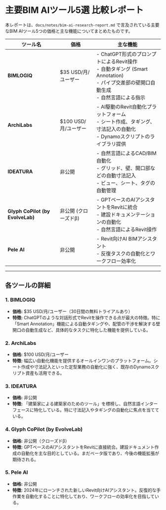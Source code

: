 # 主要BIM AIツール5選 比較レポート

本レポートは、`docs/notes/bim-ai-research-report.md` で言及されている主要なBIM AIツール5つの価格と主な機能についてまとめたものです。

| ツール名 | 価格 | 主な機能 |
| --- | --- | --- |
| **BIMLOGIQ** | $35 USD/月/ユーザー | - ChatGPT形式のプロンプトによるRevit操作<br>- 自動タギング (Smart Annotation)<br>- パイプ交差部の壁開口自動生成<br>- 自然言語による指示 |
| **ArchiLabs** | $100 USD/月/ユーザー | - AI駆動のRevit自動化プラットフォーム<br>- シート作成、タギング、寸法記入の自動化<br>- Dynamoスクリプトのライブラリ提供 |
| **IDEATURA** | 非公開 | - 自然言語によるCAD/BIM自動化<br>- グリッド、壁、開口部などの自動寸法記入<br>- ビュー、シート、タグの自動管理 |
| **Glyph CoPilot (by EvolveLab)** | 非公開 (クローズドβ) | - GPTベースのAIアシスタントをRevitに統合<br>- 建設ドキュメンテーションの自動化<br>- 自然言語によるRevit操作 |
| **Pele AI** | 非公開 | - Revit向けAI BIMアシスタント<br>- 反復タスクの自動化とワークフロー効率化 |

---

## 各ツールの詳細

### 1. BIMLOGIQ
- **価格:** $35 USD/月/ユーザー（30日間の無料トライアルあり）
- **特徴:** ChatGPTのような対話形式でRevitを操作できる点が最大の特徴。特に「Smart Annotation」機能による自動タギングや、配管の干渉を解決する壁開口の自動生成など、具体的なタスクに特化した機能を提供している。

### 2. ArchiLabs
- **価格:** $100 USD/月/ユーザー
- **特徴:** 幅広い自動化機能を提供するオールインワンのプラットフォーム。シート作成や寸法記入といった定型業務の自動化に強く、既存のDynamoスクリプト資産も活用できる。

### 3. IDEATURA
- **価格:** 非公開
- **特徴:** 「建築家による建築家のためのツール」を標榜し、自然言語インターフェースに特化している。特に寸法記入やタギングの自動化に焦点を当てている。

### 4. Glyph CoPilot (by EvolveLab)
- **価格:** 非公開（クローズドβ）
- **特徴:** GPTベースのAIアシスタントをRevitに直接統合。建設ドキュメント作成の自動化を主な目的としている。まだベータ版であり、今後の機能拡張が期待される。

### 5. Pele AI
- **価格:** 非公開
- **特徴:** 2024年にローンチされた新しいRevit向けAIアシスタント。反復的な手作業を自動化することに特化しており、ワークフローの効率化を目指している。